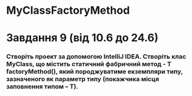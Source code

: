 # MyClassFactoryMethod
# Завдання 9 (від 10.6 до 24.6)
### Створіть проект за допомогою IntelliJ IDEA. Створіть клас MyClass, що містить статичний фабричний метод - T factoryMethod(), який породжуватиме екземпляри типу, зазначеного як параметр типу (покажчика місця заповнення типом – Т).